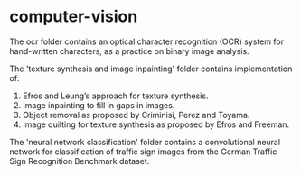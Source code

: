 # computer-vision

The ocr folder contains an optical character recognition (OCR) system for hand-written characters, as a practice on binary image analysis.

The 'texture synthesis and image inpainting' folder contains implementation of:
1. Efros and Leung’s approach for texture synthesis.
2. Image inpainting to fill in gaps in images.
3. Object removal as proposed by Criminisi, Perez and Toyama.
4. Image quilting for texture synthesis as proposed by Efros and Freeman.

The 'neural network classification' folder contains a convolutional neural network for classification of traffic sign images from the German Traffic Sign Recognition Benchmark dataset.
